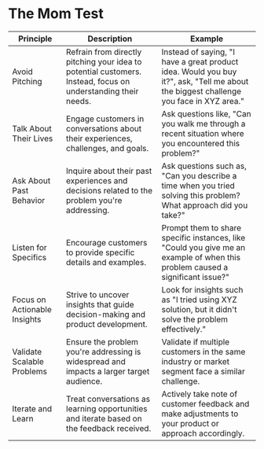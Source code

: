 # The Mom Test

| **Principle** | **Description** | **Example** |
| --- | --- | --- |
| Avoid Pitching | Refrain from directly pitching your idea to potential customers. Instead, focus on understanding their needs. | Instead of saying, "I have a great product idea. Would you buy it?", ask, "Tell me about the biggest challenge you face in XYZ area." |
| Talk About Their Lives | Engage customers in conversations about their experiences, challenges, and goals. | Ask questions like, "Can you walk me through a recent situation where you encountered this problem?" |
| Ask About Past Behavior | Inquire about their past experiences and decisions related to the problem you're addressing. | Ask questions such as, "Can you describe a time when you tried solving this problem? What approach did you take?" |
| Listen for Specifics | Encourage customers to provide specific details and examples. | Prompt them to share specific instances, like "Could you give me an example of when this problem caused a significant issue?" |
| Focus on Actionable Insights | Strive to uncover insights that guide decision-making and product development. | Look for insights such as "I tried using XYZ solution, but it didn't solve the problem effectively." |
| Validate Scalable Problems | Ensure the problem you're addressing is widespread and impacts a larger target audience. | Validate if multiple customers in the same industry or market segment face a similar challenge. |
| Iterate and Learn | Treat conversations as learning opportunities and iterate based on the feedback received. | Actively take note of customer feedback and make adjustments to your product or approach accordingly. |
